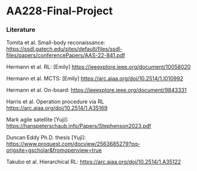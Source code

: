 # AA228-Final-Project

### Literature 
Tomita et al. Small-body reconaissance:
https://ssdl.gatech.edu/sites/default/files/ssdl-files/papers/conferencePapers/AAS-22-841.pdf

Hermann et al. RL: [Emily]
https://ieeexplore.ieee.org/document/10058020

Hermann et al. MCTS: [Emily]
https://arc.aiaa.org/doi/10.2514/1.I010992

Hermann et al. On-board:
https://ieeexplore.ieee.org/document/9843331

Harris et al. Operation procedure via RL 
https://arc.aiaa.org/doi/10.2514/1.A35169

Mark agile satellite [Yuji]: 
https://hanspeterschaub.info/Papers/Stephenson2023.pdf

Duncan Eddy Ph.D. thesis [Yuji]:
https://www.proquest.com/docview/2563685279?pq-origsite=gscholar&fromopenview=true

Takubo et al. Hierarchical RL:
https://arc.aiaa.org/doi/10.2514/1.A35122
